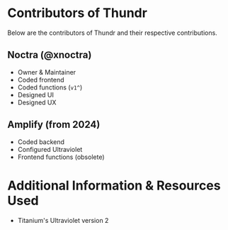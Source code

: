 # Contributors of Thundr
Below are the contributors of Thundr and their respective contributions.

## Noctra (@xnoctra)
- Owner & Maintainer
- Coded frontend
- Coded functions (`v1^`)
- Designed UI
- Designed UX

## Amplify (from 2024)
- Coded backend
- Configured Ultraviolet
- Frontend functions (obsolete)

# Additional Information & Resources Used
- Titanium's Ultraviolet version 2